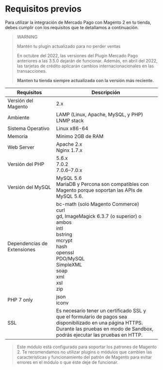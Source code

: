 # Requisitos previos

Para utilizar la integración de Mercado Pago con Magento 2 en tu tienda, debes cumplir con los requisitos que te detallamos a continuación.

> WARNING 
> 
> Mantén tu plugin actualizado para no perder ventas
> 
> En octubre del 2022, las versiones del Plugin Mercado Pago anteriores a las 3.5.0 dejarán de funcionar. Además, en abril del 2022, las tarjetas de crédito aplicarán cambios internacionacionales en las transacciones.  
>
> **Manten tu tienda siempre actualizada con la versión más reciente.**

| Requisitos | Descripción |
| --- | --- |
| Versión del Magento | 2.x |
| Ambiente | LAMP (Linux, Apache, MySQL, y PHP)<br/>LNMP stack |
| Sistema Operativo | Linux x86-64 |
| Memoria | Mínimo 2GB de RAM |
| Web Server | Apache 2.x<br/>Nginx 1.7.x |
| Versión del PHP | 5.6.x<br/>7.0.2<br/>7.0.6–7.0.x<br/> |
| Versión del MySQL | MySQL 5.6<br/>MariaDB y Percona son compatibles con Magento porque soportan las APIs de MySQL 5.6. |
| Dependencias de Extensiones | bc-math (solo Magento Commerce)<br/>curl<br/>gd, ImageMagick 6.3.7 (o superior) o ambos<br/>intl<br/>bstring<br/>mcrypt<br/>hash<br/>openssl<br/>PDO/MySQL<br/>SimpleXML<br/>soap<br/>xml<br/>xsl<br/>zip<br/> |
| PHP 7 only | json<br/>iconv |
| SSL | Es necesario tener un certificado SSL y que el formulario de pagos sea disponibilizado en una página HTTPS.<br/>Durante las pruebas en modo de Sandbox, podrás ejecutar las pruebas en HTTP. |

> Este módulo está configurado para soportar los patrones de Magento 2. Te recomendamos no utilizar plugins o módulos que cambien las características y funcionamiento del patrón de Magento para evitar errores en el módulo o que éste deje de funcionar. 